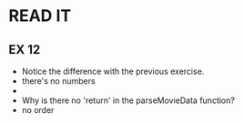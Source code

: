 # READ IT
## EX 12
* Notice the difference with the previous exercise.
* there's no numbers
* 
* Why is there no 'return' in the parseMovieData function?
* no order